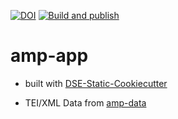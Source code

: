 [![DOI](https://zenodo.org/badge/DOI/10.5281/zenodo.8009647.svg)](https://doi.org/10.5281/zenodo.8009647)
[![Build and publish](https://github.com/Auden-Musulin-Papers/amp-app/actions/workflows/build.yml/badge.svg)](https://github.com/Auden-Musulin-Papers/amp-app/actions/workflows/build.yml)

# amp-app

- built with [DSE-Static-Cookiecutter](https://github.com/acdh-ch/dse-static-cookiecutter)

- TEI/XML Data from [amp-data](https://github.com/Auden-Musulin-Papers/amp-data)
